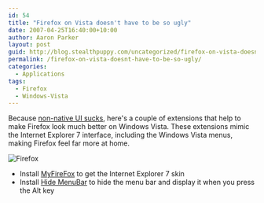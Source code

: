 ```yaml
---
id: 54
title: "Firefox on Vista doesn't have to be so ugly"
date: 2007-04-25T16:40:00+10:00
author: Aaron Parker
layout: post
guid: http://blog.stealthpuppy.com/uncategorized/firefox-on-vista-doesnt-have-to-be-so-ugly
permalink: /firefox-on-vista-doesnt-have-to-be-so-ugly/
categories:
  - Applications
tags:
  - Firefox
  - Windows-Vista
---
```

Because [non-native UI sucks](http://www.codinghorror.com/blog/archives/000789.html), here's a couple of extensions that help to make Firefox look much better on Windows Vista. These extensions mimic the Internet Explorer 7 interface, including the Windows Vista menus, making Firefox feel far more at home.

![Firefox](https://stealthpuppy.com/wp-content/uploads/2007/04/1000.14.1338.VistaFirefox2.png")

  * Install [MyFireFox](https://addons.mozilla.org/en-US/firefox/addon/4129) to get the Internet Explorer 7 skin
  * Install [Hide MenuBar](https://addons.mozilla.org/en-US/firefox/addon/4762) to hide the menu bar and display it when you press the Alt key
